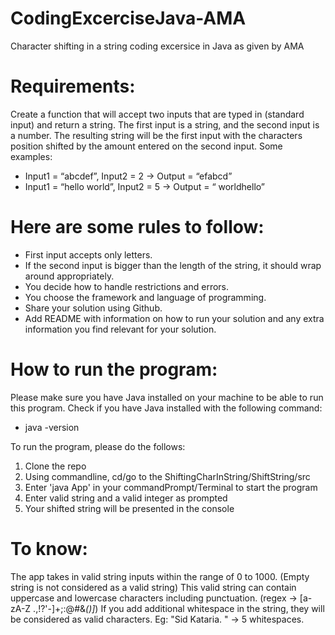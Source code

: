 # CodingExcerciseJava-AMA
Character shifting in a string coding excersice in Java as given by AMA

# Requirements:
Create a function that will accept two inputs that are typed in (standard input) and return a string. The first input is a string, and the second input is a number. The resulting string will be the first input with the characters position shifted by the amount entered on the second input.
Some examples:
- Input1 = “abcdef”, Input2 = 2 -> Output = “efabcd”
- Input1 = “hello world”, Input2 = 5 -> Output = “ worldhello”

# Here are some rules to follow:
- First input accepts only letters.
- If the second input is bigger than the length of the string, it should wrap around appropriately.
- You decide how to handle restrictions and errors.
- You choose the framework and language of programming.
- Share your solution using Github.
- Add README with information on how to run your solution and any extra information you find relevant for your solution.

# How to run the program: 
Please make sure you have Java installed on your machine to be able to run this program.
Check if you have Java installed with the following command:
- java -version

To run the program, please do the follows:
1. Clone the repo
2. Using commandline, cd/go to the ShiftingCharInString/ShiftString/src
3. Enter 'java App' in your commandPrompt/Terminal to start the program
4. Enter valid string and a valid integer as prompted
5. Your shifted string will be presented in the console

# To know:
The app takes in valid string inputs within the range of 0 to 1000. (Empty string is not considered as a valid string)
This valid string can contain uppercase and lowercase characters including punctuation. (regex -> [a-zA-Z .,!?'-]+;:@#&*()]*)
If you add additional whitespace in the string, they will be considered as valid characters. Eg: "Sid Kataria.     " -> 5 whitespaces.